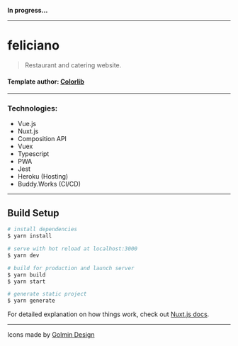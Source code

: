 **In progress...**

***

# feliciano

> Restaurant and catering website.

#### Template author: [Colorlib](https://colorlib.com/wp/template/feliciano)

---

### Technologies:

- Vue.js
- Nuxt.js
- Composition API
- Vuex
- Typescript
- PWA
- Jest
- Heroku (Hosting)
- Buddy.Works (CI/CD)

___

## Build Setup

``` bash
# install dependencies
$ yarn install

# serve with hot reload at localhost:3000
$ yarn dev

# build for production and launch server
$ yarn build
$ yarn start

# generate static project
$ yarn generate
```

For detailed explanation on how things work, check out [Nuxt.js docs](https://nuxtjs.org).


***
Icons made by [Golmin Design](https://www.iconfinder.com/golmin)

